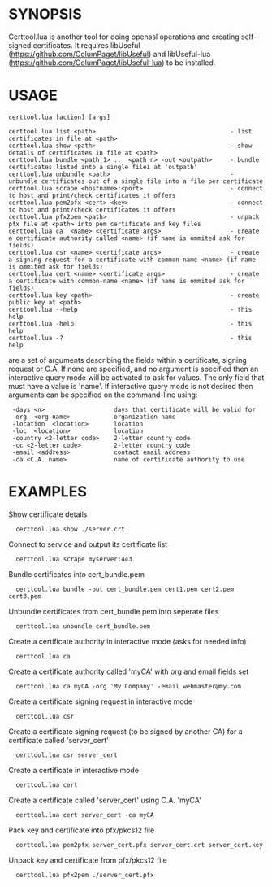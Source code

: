 SYNOPSIS
========

Certtool.lua is another tool for doing openssl operations and creating self-signed certificates. It requires libUseful (https://github.com/ColumPaget/libUseful) and libUseful-lua (https://github.com/ColumPaget/libUseful-lua) to be installed.


USAGE
=====

```
certtool.lua [action] [args]

certtool.lua list <path>                                     - list certificates in file at <path>
certtool.lua show <path>                                     - show details of certificates in file at <path>
certtool.lua bundle <path 1> ... <path n> -out <outpath>     - bundle certificates listed into a single filei at 'outpath'
certtool.lua unbundle <path>                                 - unbundle certificates out of a single file into a file per certificate
certtool.lua scrape <hostname>:<port>                        - connect to host and print/check certificates it offers
certtool.lua pem2pfx <cert> <key>                            - connect to host and print/check certificates it offers
certtool.lua pfx2pem <path>                                  - unpack pfx file at <path> into pem certificate and key files
certtool.lua ca  <name> <certificate args>                   - create a certificate authority called <name> (if name is ommited ask for fields)
certtool.lua csr <name> <certificate args>                   - create a signing request for a certificate with common-name <name> (if name is ommited ask for fields)
certtool.lua cert <name> <certificate args>                  - create a certificate with common-name <name> (if name is ommited ask for fields)
certtool.lua key <path>                                      - create public key at <path>
certtool.lua --help                                          - this help
certtool.lua -help                                           - this help
certtool.lua -?                                              - this help
```

<certificate args> are a set of arguments describing the fields within a certificate, signing request or C.A. If none are specified, and no <name> argument is specified then an interactive query mode will be activated to ask for values. The only field that must have a value is 'name'. If interactive query mode is not desired then arguments can be specified on the command-line using:

```
 -days <n>                   days that certificate will be valid for
 -org  <org name>            organization name
 -location  <location>       location
 -loc  <location>            location
 -country <2-letter code>    2-letter country code
 -cc <2-letter code>         2-letter country code
 -email <address>            contact email address
 -ca <C.A. name>             name of certificate authority to use
```

EXAMPLES
========


Show certificate details
```
  certtool.lua show ./server.crt
```
Connect to service and output its certificate list
```
  certtool.lua scrape myserver:443
```
Bundle certificates into cert_bundle.pem
```
  certtool.lua bundle -out cert_bundle.pem cert1.pem cert2.pem cert3.pem
```
Unbundle certificates from cert_bundle.pem into seperate files
```
  certtool.lua unbundle cert_bundle.pem
```
Create a certificate authority in interactive mode (asks for needed info)
```
  certtool.lua ca
```
Create a certificate authority called 'myCA' with org and email fields set
```
  certtool.lua ca myCA -org 'My Company' -email webmaster@my.com
```
Create a certificate signing request in interactive mode
```
  certtool.lua csr
```
Create a certificate signing request (to be signed by another CA) for a certificate called 'server_cert'
```
  certtool.lua csr server_cert
```
Create a certificate in interactive mode
```
  certtool.lua cert
```
Create a certificate called 'server_cert' using C.A. 'myCA'
```
  certtool.lua cert server_cert -ca myCA
```
Pack key and certificate into pfx/pkcs12 file
```
  certtool.lua pem2pfx server_cert.pfx server_cert.crt server_cert.key
```
Unpack key and certificate from pfx/pkcs12 file
```
  certtool.lua pfx2pem ./server_cert.pfx
```
